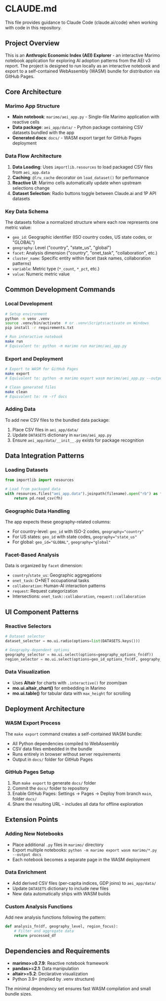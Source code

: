 # CLAUDE.md

This file provides guidance to Claude Code (claude.ai/code) when working with code in this repository.

## Project Overview

This is an **Anthropic Economic Index (AEI) Explorer** - an interactive Marimo notebook application for exploring AI adoption patterns from the AEI v3 report. The project is designed to run locally as an interactive notebook and export to a self-contained WebAssembly (WASM) bundle for distribution via GitHub Pages.

## Core Architecture

### Marimo App Structure
- **Main notebook**: `marimo/aei_app.py` - Single-file Marimo application with reactive cells
- **Data package**: `aei_app/data/` - Python package containing CSV datasets bundled with the app
- **Generated docs**: `docs/` - WASM export target for GitHub Pages deployment

### Data Flow Architecture
1. **Data Loading**: Uses `importlib.resources` to load packaged CSV files from `aei_app.data`
2. **Caching**: `@lru_cache` decorator on `load_dataset()` for performance
3. **Reactive UI**: Marimo cells automatically update when upstream selections change
4. **Dataset Selection**: Radio buttons toggle between Claude.ai and 1P API datasets

### Key Data Schema
The datasets follow a normalized structure where each row represents one metric value:
- `geo_id`: Geographic identifier (ISO country codes, US state codes, or "GLOBAL")
- `geography`: Level ("country", "state_us", "global")
- `facet`: Analysis dimension ("country", "onet_task", "collaboration", etc.)
- `cluster_name`: Specific entity within facet (task names, collaboration patterns)
- `variable`: Metric type (`*_count`, `*_pct`, etc.)
- `value`: Numeric metric value

## Common Development Commands

### Local Development
```bash
# Setup environment
python -m venv .venv
source .venv/bin/activate  # or .venv\Scripts\activate on Windows
pip install -r requirements.txt

# Run interactive notebook
make run
# Equivalent to: python -m marimo run marimo/aei_app.py
```

### Export and Deployment
```bash
# Export to WASM for GitHub Pages
make export
# Equivalent to: python -m marimo export wasm marimo/aei_app.py --output docs

# Clean generated files
make clean
# Equivalent to: rm -rf docs
```

### Adding Data
To add new CSV files to the bundled data package:
1. Place CSV files in `aei_app/data/`
2. Update `DATASETS` dictionary in `marimo/aei_app.py`
3. Ensure `aei_app/data/__init__.py` exists for package recognition

## Data Integration Patterns

### Loading Datasets
```python
from importlib import resources

# Load from packaged data
with resources.files("aei_app.data").joinpath(filename).open("rb") as fh:
    return pd.read_csv(fh)
```

### Geographic Data Handling
The app expects these geography-related columns:
- For country-level: `geo_id` with ISO-2 codes, `geography="country"`
- For US states: `geo_id` with state codes, `geography="state_us"`
- For global: `geo_id="GLOBAL"`, `geography="global"`

### Facet-Based Analysis
Data is organized by `facet` dimension:
- `country`/`state_us`: Geographic aggregations
- `onet_task`: O*NET occupational tasks
- `collaboration`: Human-AI interaction patterns
- `request`: Request categorization
- Intersections: `onet_task::collaboration`, `request::collaboration`

## UI Component Patterns

### Reactive Selectors
```python
# Dataset selector
dataset_selector = mo.ui.radio(options=list(DATASETS.keys()))

# Geography-dependent options
geography_selector = mo.ui.select(options=geography_options_fn(df))
region_selector = mo.ui.select(options=geo_id_options_fn(df, geography_selector.value))
```

### Data Visualization
- Uses **Altair** for charts with `.interactive()` for zoom/pan
- **mo.ui.altair_chart()** for embedding in Marimo
- **mo.ui.table()** for tabular data with `max_height` for scrolling

## Deployment Architecture

### WASM Export Process
The `make export` command creates a self-contained WASM bundle:
- All Python dependencies compiled to WebAssembly
- CSV data files embedded in the bundle
- Runs entirely in browser without server requirements
- Output in `docs/` folder for GitHub Pages

### GitHub Pages Setup
1. Run `make export` to generate `docs/` folder
2. Commit the `docs/` folder to repository
3. Enable GitHub Pages: Settings → Pages → Deploy from branch `main`, folder `docs/`
4. Share the resulting URL - includes all data for offline exploration

## Extension Points

### Adding New Notebooks
- Place additional `.py` files in `marimo/` directory
- Export multiple notebooks: `python -m marimo export wasm marimo/*.py --output docs`
- Each notebook becomes a separate page in the WASM deployment

### Data Enrichment
- Add derived CSV files (per-capita indices, GDP joins) to `aei_app/data/`
- Update `DATASETS` dictionary to include new files
- New data automatically ships with WASM builds

### Custom Analysis Functions
Add new analysis functions following the pattern:
```python
def analysis_fn(df, geography_level, region_focus):
    # Filter and aggregate data
    return processed_df
```

## Dependencies and Requirements

- **marimo>=0.7.9**: Reactive notebook framework
- **pandas>=2.1**: Data manipulation
- **altair>=5.2**: Declarative visualization
- Python 3.9+ (implied by .venv structure)

The minimal dependency set ensures fast WASM compilation and small bundle sizes.
